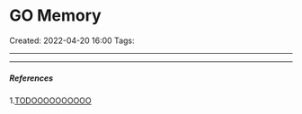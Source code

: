 # GO Memory
Created: 2022-04-20 16:00
Tags: 
____



_____
##### References
1.[TODOOOOOOOOOO](https://povilasv.me/go-memory-management/)

